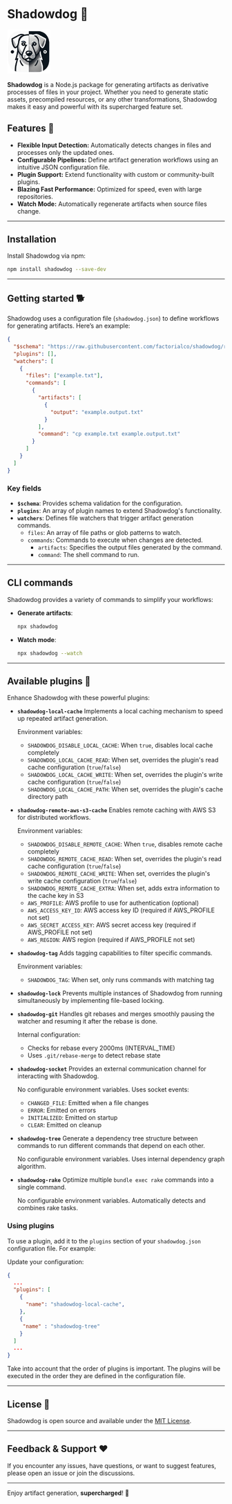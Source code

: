 # Shadowdog 🐾

<img src="https://raw.githubusercontent.com/factorialco/shadowdog/refs/heads/main/logo.png" alt="drawing" width="100"/>

**Shadowdog** is a Node.js package for generating artifacts as derivative processes of files in your project. Whether you need to generate static assets, precompiled resources, or any other transformations, Shadowdog makes it easy and powerful with its supercharged feature set.

## Features 🚀

- **Flexible Input Detection:** Automatically detects changes in files and processes only the updated ones.
- **Configurable Pipelines:** Define artifact generation workflows using an intuitive JSON configuration file.
- **Plugin Support:** Extend functionality with custom or community-built plugins.
- **Blazing Fast Performance:** Optimized for speed, even with large repositories.
- **Watch Mode:** Automatically regenerate artifacts when source files change.

---

## Installation

Install Shadowdog via npm:

```bash
npm install shadowdog --save-dev
```

---

## Getting started 🐕

Shadowdog uses a configuration file (`shadowdog.json`) to define workflows for generating artifacts. Here’s an example:

```json
{
  "$schema": "https://raw.githubusercontent.com/factorialco/shadowdog/refs/heads/main/schema.json",
  "plugins": [],
  "watchers": [
    {
      "files": ["example.txt"],
      "commands": [
        {
          "artifacts": [
            {
              "output": "example.output.txt"
            }
          ],
          "command": "cp example.txt example.output.txt"
        }
      ]
    }
  ]
}
```

### Key fields

- **`$schema`**: Provides schema validation for the configuration.
- **`plugins`**: An array of plugin names to extend Shadowdog's functionality.
- **`watchers`**: Defines file watchers that trigger artifact generation commands.
  - `files`: An array of file paths or glob patterns to watch.
  - `commands`: Commands to execute when changes are detected.
    - `artifacts`: Specifies the output files generated by the command.
    - `command`: The shell command to run.

---

## CLI commands

Shadowdog provides a variety of commands to simplify your workflows:

- **Generate artifacts**:
  ```bash
  npx shadowdog
  ```
- **Watch mode**:
  ```bash
  npx shadowdog --watch
  ```

---

## Available plugins 🧩

Enhance Shadowdog with these powerful plugins:

- **`shadowdog-local-cache`**
  Implements a local caching mechanism to speed up repeated artifact generation.

  Environment variables:

  - `SHADOWDOG_DISABLE_LOCAL_CACHE`: When `true`, disables local cache completely
  - `SHADOWDOG_LOCAL_CACHE_READ`: When set, overrides the plugin's read cache configuration (`true`/`false`)
  - `SHADOWDOG_LOCAL_CACHE_WRITE`: When set, overrides the plugin's write cache configuration (`true`/`false`)
  - `SHADOWDOG_LOCAL_CACHE_PATH`: When set, overrides the plugin's cache directory path

- **`shadowdog-remote-aws-s3-cache`**
  Enables remote caching with AWS S3 for distributed workflows.

  Environment variables:

  - `SHADOWDOG_DISABLE_REMOTE_CACHE`: When `true`, disables remote cache completely
  - `SHADOWDOG_REMOTE_CACHE_READ`: When set, overrides the plugin's read cache configuration (`true`/`false`)
  - `SHADOWDOG_REMOTE_CACHE_WRITE`: When set, overrides the plugin's write cache configuration (`true`/`false`)
  - `SHADOWDOG_REMOTE_CACHE_EXTRA`: When set, adds extra information to the cache key in S3
  - `AWS_PROFILE`: AWS profile to use for authentication (optional)
  - `AWS_ACCESS_KEY_ID`: AWS access key ID (required if AWS_PROFILE not set)
  - `AWS_SECRET_ACCESS_KEY`: AWS secret access key (required if AWS_PROFILE not set)
  - `AWS_REGION`: AWS region (required if AWS_PROFILE not set)

- **`shadowdog-tag`**
  Adds tagging capabilities to filter specific commands.

  Environment variables:

  - `SHADOWDOG_TAG`: When set, only runs commands with matching tag

- **`shadowdog-lock`**
  Prevents multiple instances of Shadowdog from running simultaneously by implementing file-based locking.

- **`shadowdog-git`**
  Handles git rebases and merges smoothly pausing the watcher and resuming it after the rebase is done.

  Internal configuration:

  - Checks for rebase every 2000ms (INTERVAL_TIME)
  - Uses `.git/rebase-merge` to detect rebase state

- **`shadowdog-socket`**
  Provides an external communication channel for interacting with Shadowdog.

  No configurable environment variables. Uses socket events:

  - `CHANGED_FILE`: Emitted when a file changes
  - `ERROR`: Emitted on errors
  - `INITIALIZED`: Emitted on startup
  - `CLEAR`: Emitted on cleanup

- **`shadowdog-tree`**
  Generate a dependency tree structure between commands to run different commands that depend on each other.

  No configurable environment variables. Uses internal dependency graph algorithm.

- **`shadowdog-rake`**
  Optimize multiple `bundle exec rake` commands into a single command.

  No configurable environment variables. Automatically detects and combines rake tasks.

### Using plugins

To use a plugin, add it to the `plugins` section of your `shadowdog.json` configuration file. For example:

Update your configuration:

```json
{
  ...
  "plugins": [
    {
      "name": "shadowdog-local-cache",
    },
    {
     "name" : "shadowdog-tree"
    }
  ]
  ...
}
```

Take into account that the order of plugins is important. The plugins will be executed in the order they are defined in the configuration file.

---

## License 📄

Shadowdog is open source and available under the [MIT License](./LICENSE).

---

## Feedback & Support ❤️

If you encounter any issues, have questions, or want to suggest features, please open an issue or join the discussions.

---

Enjoy artifact generation, **supercharged**! 🐾
